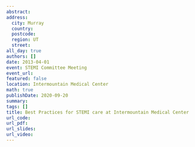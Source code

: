 ```yaml
---
abstract: 
address:
  city: Murray
  country:
  postcode: 
  region: UT
  street: 
all_day: true
authors: []
date: 2013-04-01
event: STEMI Committee Meeting
event_url: 
featured: false
location: Intermountain Medical Center
math: true
publishDate: 2020-09-20
summary: 
tags: []
title: Best Practices for STEMI care at Intermountain Medical Center
url_code: 
url_pdf: 
url_slides: 
url_video: 
---
```


